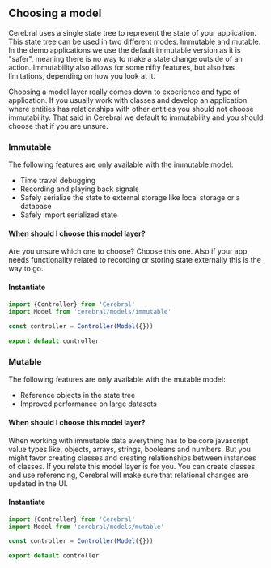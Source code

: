 ## Choosing a model

Cerebral uses a single state tree to represent the state of your application. This state tree can be used in two different modes. Immutable and mutable. In the demo applications we use the default immutable version as it is "safer", meaning there is no way to make a state change outside of an action. Immutability also allows for some nifty features, but also has limitations, depending on how you look at it.

Choosing a model layer really comes down to experience and type of application. If you usually work with classes and develop an application where entities has relationships with other entities you should not choose immutability. That said in Cerebral we default to immutability and you should choose that if you are unsure.

### Immutable
The following features are only available with the immutable model:

- Time travel debugging
- Recording and playing back signals
- Safely serialize the state to external storage like local storage or a database
- Safely import serialized state

#### When should I choose this model layer?
Are you unsure which one to choose? Choose this one. Also if your app needs functionality related to recording or storing state externally this is the way to go.

#### Instantiate

```javascript
import {Controller} from 'Cerebral'
import Model from 'cerebral/models/immutable'

const controller = Controller(Model({}))

export default controller
```

### Mutable
The following features are only available with the mutable model:

- Reference objects in the state tree
- Improved performance on large datasets

#### When should I choose this model layer?
When working with immutable data everything has to be core javascript value types like, objects, arrays, strings, booleans and numbers. But you might favor creating classes and creating relationships between instances of classes. If you relate this model layer is for you. You can create classes and use referencing, Cerebral will make sure that relational changes are updated in the UI.

#### Instantiate

```javascript
import {Controller} from 'Cerebral'
import Model from 'cerebral/models/mutable'

const controller = Controller(Model({}))

export default controller
```
